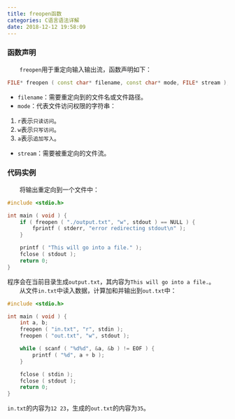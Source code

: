 ```yaml
---
title: freopen函数
categories: C语言语法详解
date: 2018-12-12 19:58:09
---
```

### 函数声明

&emsp;&emsp;`freopen`用于重定向输入输出流，函数声明如下：<!--more-->

``` cpp
FILE* freopen ( const char* filename, const char* mode, FILE* stream );
```

- `filename`：需要重定向到的文件名或文件路径。
- `mode`：代表文件访问权限的字符串：

1. `r`表示`只读访问`。
2. `w`表示`只写访问`。
3. `a`表示`追加写入`。

- `stream`：需要被重定向的文件流。

### 代码实例

&emsp;&emsp;将输出重定向到一个文件中：

``` cpp
#include <stdio.h>

int main ( void ) {
    if ( freopen ( "./output.txt", "w", stdout ) == NULL ) {
        fprintf ( stderr, "error redirecting stdout\n" );
    }

    printf ( "This will go into a file." );
    fclose ( stdout );
    return 0;
}
```

程序会在当前目录生成`output.txt`，其内容为`This will go into a file.`。
&emsp;&emsp;从文件`in.txt`中读入数据，计算加和并输出到`out.txt`中：

``` cpp
#include <stdio.h>

int main ( void ) {
    int a, b;
    freopen ( "in.txt", "r", stdin );
    freopen ( "out.txt", "w", stdout );

    while ( scanf ( "%d%d", &a, &b ) != EOF ) {
        printf ( "%d", a + b );
    }

    fclose ( stdin );
    fclose ( stdout );
    return 0;
}
```

`in.txt`的内容为`12 23`，生成的`out.txt`的内容为`35`。